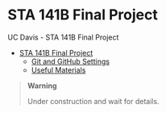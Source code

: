 # STA 141B Final Project
UC Davis - STA 141B Final Project

- [STA 141B Final Project](#sta-141b-final-project)
  - [Git and GitHub Settings](#git-and-github-settings)
  - [Useful Materials](#useful-materials)

> **Warning**
> 
> Under construction and wait for details.

